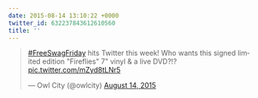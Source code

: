 ```yaml
---
date: 2015-08-14 13:10:22 +0000
twitter_id: 632237843612610560
title: ''
---
```


<blockquote class="twitter-tweet"><p lang="en" dir="ltr"><a href="https://twitter.com/hashtag/FreeSwagFriday?src=hash&amp;ref_src=twsrc%5Etfw">#FreeSwagFriday</a> hits Twitter this week! Who wants this signed limited edition &quot;Fireflies&quot; 7&quot; vinyl &amp; a live DVD?!? <a href="http://t.co/mZyd8tLNr5">pic.twitter.com/mZyd8tLNr5</a></p>&mdash; Owl City (@owlcity) <a href="https://twitter.com/owlcity/status/632220773516726273?ref_src=twsrc%5Etfw">August 14, 2015</a></blockquote>
<script async src="https://platform.twitter.com/widgets.js" charset="utf-8"></script>
